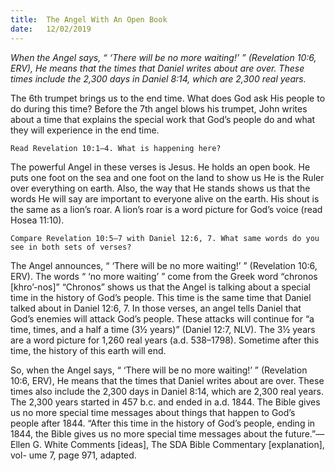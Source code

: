 ```yaml
---
title:  The Angel With An Open Book 
date:   12/02/2019
---
```


_When the Angel says, “ ‘There will be no more waiting!’ ” (Revelation 10:6, ERV), He means that the times that Daniel writes about are over. These times include the 2,300 days in Daniel 8:14, which are 2,300 real years._

The 6th trumpet brings us to the end time. What does God ask His people to do during this time? Before the 7th angel blows his trumpet, John writes about a time that explains the special work that God’s people do and what they will experience in the end time.

`Read Revelation 10:1–4. What is happening here?`

The powerful Angel in these verses is Jesus. He holds an open book. He puts one foot on the sea and one foot on the land to show us He is the Ruler over everything on earth. Also, the way that He stands shows us that the words He will say are important to everyone alive on the earth. His shout is the same as a lion’s roar. A lion’s roar is a word picture for God’s voice (read Hosea 11:10).

`Compare Revelation 10:5–7 with Daniel 12:6, 7. What same words do you see in both sets of verses?`

The Angel announces, “ ‘There will be no more waiting!’ ” (Revelation 10:6, ERV). The words “ ‘no more waiting’ ” come from the Greek word “chronos [khro’-nos]” “Chronos” shows us that the Angel is talking about a special time in the history of God’s people. This time is the same time that Daniel talked about in Daniel 12:6, 7. In those verses, an angel tells Daniel that God’s enemies will attack God’s people. These attacks will continue for “a time, times, and a half a time (3½ years)” (Daniel 12:7, NLV). The 3½ years are a word picture for 1,260 real years (a.d. 538–1798). Sometime after this time, the history of this earth will end.

So, when the Angel says, “ ‘There will be no more waiting!’ ” (Revelation 10:6, ERV), He means that the times that Daniel writes about are over. These times also include the 2,300 days in Daniel 8:14, which are 2,300 real years. The 2,300 years started in 457 b.c. and ended in a.d. 1844. The Bible gives us no more special time messages about things that happen to God’s people after 1844. “After this time in the history of God’s people, ending in 1844, the Bible gives us no more special time messages about the future.”—Ellen G. White Comments [ideas], The SDA Bible Commentary [explanation], vol- ume 7, page 971, adapted.